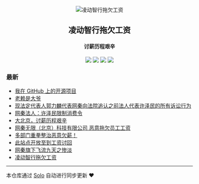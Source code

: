 <p align="center"><img alt="凌动智行拖欠工资" src="https://static.b3log.org/images/brand/solo-32.png"></p><h2 align="center">
凌动智行拖欠工资
</h2>

<h4 align="center">讨薪历程艰辛</h4>
<p align="center"><a title="凌动智行拖欠工资" target="_blank" href="https://github.com/lkmforward/solo-blog"><img src="https://img.shields.io/github/last-commit/lkmforward/solo-blog.svg?style=flat-square&color=FF9900"></a>
<a title="GitHub repo size in bytes" target="_blank" href="https://github.com/lkmforward/solo-blog"><img src="https://img.shields.io/github/repo-size/lkmforward/solo-blog.svg?style=flat-square"></a>
<a title="Solo Version" target="_blank" href="https://github.com/b3log/solo/releases"><img src="https://img.shields.io/badge/solo-3.6.6-f1e05a.svg?style=flat-square&color=blueviolet"></a>
<a title="Hits" target="_blank" href="https://github.com/b3log/hits"><img src="https://hits.b3log.org/lkmforward/solo-blog.svg"></a></p>

### 最新

* [我在 GitHub 上的开源项目](https://www.lkmotion.cn/my-github-repos)
* [老赖是大爷](https://www.lkmotion.cn/articles/2019/11/05/1572946949733.html)
* [现法定代表人郭力麟代表网秦向法院追认之前法人代表许泽民的所有诉讼行为](https://www.lkmotion.cn/articles/2019/11/05/1572937954886.html)
* [网秦法人：许泽民限制消费令](https://www.lkmotion.cn/articles/2019/11/04/1572858120602.html)
* [大北京，讨薪历程艰辛](https://www.lkmotion.cn/articles/2019/11/04/1572831463248.html)
* [网秦无限（北京）科技有限公司 恶意拖欠员工工资](https://www.lkmotion.cn/articles/2019/11/01/1572580068801.html)
* [多部门重拳整治恶意欠薪！](https://www.lkmotion.cn/articles/2019/10/31/1572486872839.html)
* [此站点开放至到工资讨回](https://www.lkmotion.cn/articles/2019/10/30/1572420085667.html)
* [网秦旗下飞流九天之惨淡](https://www.lkmotion.cn/articles/2019/10/30/1572405405398.html)
* [凌动智行拖欠工资](https://www.lkmotion.cn/articles/2019/10/29/1572345892814.html)



---

本仓库通过 [Solo](https://github.com/b3log/solo) 自动进行同步更新 ❤️ 